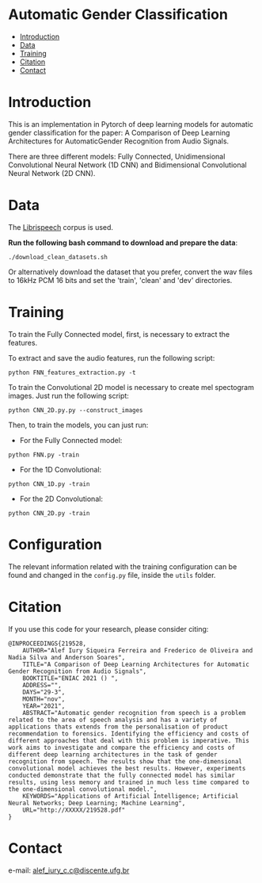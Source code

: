 # Automatic Gender Classification

- [Introduction](#Introduction)
- [Data](#Data)
- [Training](#Training)
- [Citation](#Citation)
- [Contact](#Contact)

# Introduction

This is an implementation in Pytorch of deep learning models for automatic gender classification for the paper:
A Comparison of Deep Learning Architectures for AutomaticGender Recognition from Audio Signals.

There are three different models: Fully Connected, Unidimensional Convolutional Neural Network (1D CNN) and Bidimensional Convolutional Neural Network (2D CNN).

# Data

The [Librispeech](https://www.openslr.org/12) corpus is used.

**Run the following bash command to download and prepare the data**:

```
./download_clean_datasets.sh
```

Or alternatively download the dataset that you prefer, convert the wav files to 16kHz PCM 16 bits
and set the 'train', 'clean' and 'dev' directories.


# Training

To train the Fully Connected model, first, is necessary to extract the features. 

To extract and save the audio features, run the following script:

```
python FNN_features_extraction.py -t
```

To train the Convolutional 2D model is necessary to create mel spectogram images.
Just run the following script:

```
python CNN_2D.py.py --construct_images
```

Then, to train the models, you can just run:

- For the Fully Connected model:

```
python FNN.py -train
```

- For the 1D Convolutional:

```
python CNN_1D.py -train
```

- For the 2D Convolutional:

```
python CNN_2D.py -train
```

# Configuration

The relevant information related with the training configuration can be found and changed in the `config.py` file, inside the `utils` folder.

# Citation

If you use this code for your research, please consider citing:

```
@INPROCEEDINGS{219528,
    AUTHOR="Alef Iury Siqueira Ferreira and Frederico de Oliveira and Nadia Silva and Anderson Soares",
    TITLE="A Comparison of Deep Learning Architectures for Automatic Gender Recognition from Audio Signals",
    BOOKTITLE="ENIAC 2021 () ",
    ADDRESS="",
    DAYS="29-3",
    MONTH="nov",
    YEAR="2021",
    ABSTRACT="Automatic gender recognition from speech is a problem related to the area of speech analysis and has a variety of applications thats extends from the personalisation of product recommendation to forensics. Identifying the efficiency and costs of different approaches that deal with this problem is imperative. This work aims to investigate and compare the efficiency and costs of different deep learning architectures in the task of gender recognition from speech. The results show that the one-dimensional convolutional model achieves the best results. However, experiments conducted demonstrate that the fully connected model has similar results, using less memory and trained in much less time compared to the one-dimensional convolutional model.",
    KEYWORDS="Applications of Artificial Intelligence; Artificial Neural Networks; Deep Learning; Machine Learning",
    URL="http://XXXXX/219528.pdf"
}
```

# Contact
e-mail: alef_iury_c.c@discente.ufg.br
